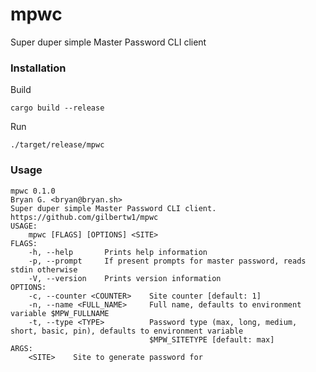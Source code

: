 # mpwc

Super duper simple Master Password CLI client

### Installation

Build

    cargo build --release

Run

    ./target/release/mpwc

### Usage

```
mpwc 0.1.0
Bryan G. <bryan@bryan.sh>
Super duper simple Master Password CLI client. https://github.com/gilbertw1/mpwc
USAGE:
    mpwc [FLAGS] [OPTIONS] <SITE>
FLAGS:
    -h, --help       Prints help information
    -p, --prompt     If present prompts for master password, reads stdin otherwise
    -V, --version    Prints version information
OPTIONS:
    -c, --counter <COUNTER>    Site counter [default: 1]
    -n, --name <FULL_NAME>     Full name, defaults to environment variable $MPW_FULLNAME
    -t, --type <TYPE>          Password type (max, long, medium, short, basic, pin), defaults to environment variable
                               $MPW_SITETYPE [default: max]
ARGS:
    <SITE>    Site to generate password for
```

